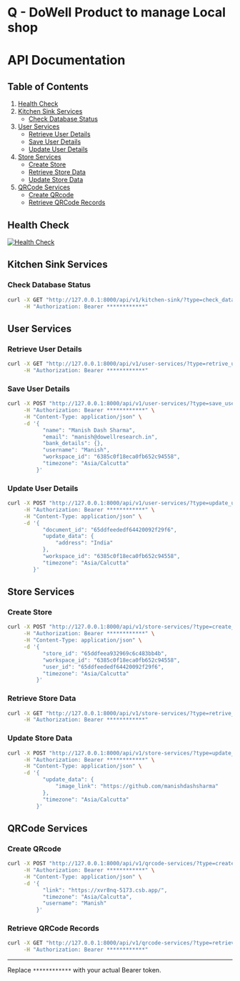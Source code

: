 # Q - DoWell Product to manage Local shop

# API Documentation

## Table of Contents

1. [Health Check](#health-check)
2. [Kitchen Sink Services](#kitchen-sink-services)
    - [Check Database Status](#check-database-status)
3. [User Services](#user-services)
    - [Retrieve User Details](#retrieve-user-details)
    - [Save User Details](#save-user-details)
    - [Update User Details](#update-user-details)
4. [Store Services](#store-services)
    - [Create Store](#create-store)
    - [Retrieve Store Data](#retrieve-store-data)
    - [Update Store Data](#update-store-data)
5. [QRCode Services](#qrcode-services)
    - [Create QRcode](#create-qrcode)
    - [Retrieve QRCode Records](#retrieve-qrcode-records)

## Health Check
[![Health Check](http://img.shields.io/badge/Health_Check-Click_Here-blue.svg)](http://127.0.0.1:8000/)

## Kitchen Sink Services

### Check Database Status
```bash
curl -X GET "http://127.0.0.1:8000/api/v1/kitchen-sink/?type=check_database_status&workspace_id=6385c0f18eca0fb652c94558" \
     -H "Authorization: Bearer ************"
```

## User Services

### Retrieve User Details
```bash
curl -X GET "http://127.0.0.1:8000/api/v1/user-services/?type=retrive_user_details&workspace_id=6385c0f18eca0fb652c94558" \
     -H "Authorization: Bearer ************"
```

### Save User Details
```bash
curl -X POST "http://127.0.0.1:8000/api/v1/user-services/?type=save_user_details" \
     -H "Authorization: Bearer ************" \
     -H "Content-Type: application/json" \
     -d '{
           "name": "Manish Dash Sharma",
           "email": "manish@dowellresearch.in",
           "bank_details": {},
           "username": "Manish",
           "workspace_id": "6385c0f18eca0fb652c94558",
           "timezone": "Asia/Calcutta"
         }'
```

### Update User Details
```bash
curl -X POST "http://127.0.0.1:8000/api/v1/user-services/?type=update_user_details" \
     -H "Authorization: Bearer ************" \
     -H "Content-Type: application/json" \
     -d '{
           "document_id": "65ddfeededf64420092f29f6",
           "update_data": {
               "address": "India"
           },
           "workspace_id": "6385c0f18eca0fb652c94558",
           "timezone": "Asia/Calcutta"
        }'
```

## Store Services

### Create Store
```bash
curl -X POST "http://127.0.0.1:8000/api/v1/store-services/?type=create_store" \
     -H "Authorization: Bearer ************" \
     -H "Content-Type: application/json" \
     -d '{
           "store_id": "65ddfeea932969c6c483bb4b",
           "workspace_id": "6385c0f18eca0fb652c94558",
           "user_id": "65ddfeededf64420092f29f6",
           "timezone": "Asia/Calcutta"
         }'
```

### Retrieve Store Data
```bash
curl -X GET "http://127.0.0.1:8000/api/v1/store-services/?type=retrive_store_details&workspace_id=6385c0f18eca0fb652c94558&limit=5&offset=0" \
     -H "Authorization: Bearer ************"
```

### Update Store Data
```bash
curl -X POST "http://127.0.0.1:8000/api/v1/store-services/?type=update_store_data&workspace_id=6385c0f18eca0fb652c94558&store_id=65ddfeea932969c6c483bb4b" \
     -H "Authorization: Bearer ************" \
     -H "Content-Type: application/json" \
     -d '{
           "update_data": {
               "image_link": "https://github.com/manishdashsharma"
           },
           "timezone": "Asia/Calcutta"
         }'
```

## QRCode Services

### Create QRcode
```bash
curl -X POST "http://127.0.0.1:8000/api/v1/qrcode-services/?type=create_qrcode&workspace_id=6385c0f18eca0fb652c94558&user_id=65ddfeededf64420092f29f6&seat_number=1" \
     -H "Authorization: Bearer ************" \
     -H "Content-Type: application/json" \
     -d '{
           "link": "https://xvr8nq-5173.csb.app/",
           "timezone": "Asia/Calcutta",
           "username": "Manish"
         }'
```



### Retrieve QRCode Records
```bash
curl -X GET "http://127.0.0.1:8000/api/v1/qrcode-services/?type=retrieve_qrcoderecode_details&workspace_id=6385c0f18eca0fb652c94558&user_id=65ddfeededf64420092f29f6&limit=5&offset=0" \
     -H "Authorization: Bearer ************"
```

---

Replace `************` with your actual Bearer token.

